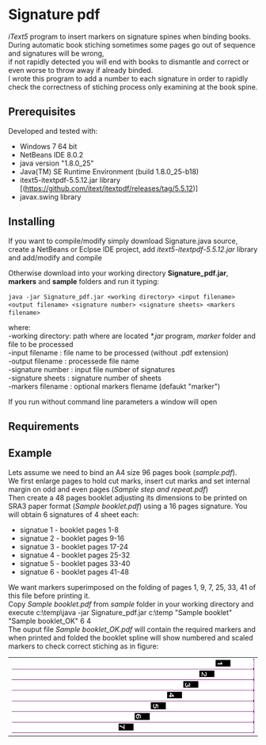 # Signature pdf
*iText5* program to insert markers on signature spines when binding books.  
During automatic book stiching sometimes some pages go out of sequence and signatures will be wrong,  
if not rapidly detected you will end with books to dismantle and correct or even worse to throw away if already binded.  
I wrote this program to add a number to each signature in order to rapidly check the correctness of stiching process 
only examining at the book spine. 

 ## Prerequisites

Developed and tested with:
 + Windows 7 64 bit
 + NetBeans IDE 8.0.2
 + java version "1.8.0_25"
 + Java(TM) SE Runtime Environment (build 1.8.0_25-b18)
 + itext5-itextpdf-5.5.12.jar library [(https://github.com/itext/itextpdf/releases/tag/5.5.12)]  
 + javax.swing library
    
 ## Installing
If you want to compile/modify simply download Signature.java source, create a NetBeans or Eclpse IDE project, add *itext5-itextpdf-5.5.12.jar* library and add/modify and compile  

Otherwise download into your working directory **Signature_pdf.jar**, **markers** and **sample** folders and run it typing:  
  
    java -jar Signature_pdf.jar <working directory> <input filename> <output filename> <signature number> <signature sheets> <markers filename>   

where:  
 -working directory: path where are located *\*.jar* program, *marker* folder and file to be processed  
 -input filename   : file name to be processed (without .pdf extension)  
 -output filename  : processede file name  
 -signature number : input file number of signatures  
 -signature sheets : signature number of sheets  
 -markers filename : optional markers flename (defaukt "marker")  
 
 If you run without command line parameters a window will open 
  
 
    
 ## Requirements
 


 ## Example
Lets assume we need to bind an A4 size 96 pages book (*sample.pdf*).  
We first enlarge pages to hold cut marks, insert cut marks and set internal margin on odd and even pages (*Sample step and repeat.pdf*)  
Then create a 48 pages booklet adjusting its dimensions to be printed on SRA3 paper format (*Sample booklet.pdf*) using a 16 pages signature. You will obtain 6 signatures of 4 sheet each:
 * signatue 1 - booklet pages 1-8   
 * signatue 2 - booklet pages 9-16  
 * signatue 3 - booklet pages 17-24  
 * signatue 4 - booklet pages 25-32  
 * signatue 5 - booklet pages 33-40  
 * signatue 6 - booklet pages 41-48  

We want markers superimposed on the folding of pages 1, 9, 7, 25, 33, 41 of this file before printing it.  
Copy *Sample booklet.pdf* from *sample* folder in your working directory and execute 
c:\temp\java -jar Signature_pdf.jar c:\temp "Sample booklet" "Sample booklet_OK" 6 4  
The ouput file *Sample booklet_OK.pdf* will contain the required markers and when printed and folded the booklet spline will show numbered and scaled markers to check correct stiching as in figure:  
<table><tr><td>
    <img src="https://github.com/fufububu/Signature_pdf/blob/master/Sample_book_spine.png"width="1024" height="150">
</td></tr></table>  

